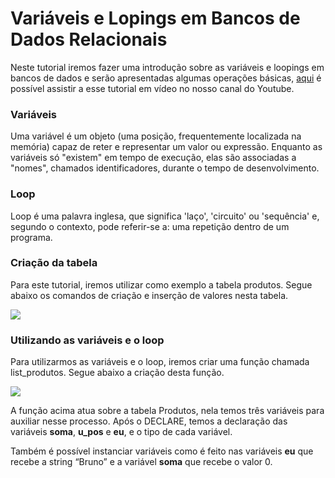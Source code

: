 # Variáveis e Lopings em Bancos de Dados Relacionais

Neste tutorial iremos fazer uma introdução sobre as variáveis e loopings em bancos de dados e serão apresentadas algumas operações básicas, [aqui](https://youtu.be/CQkOqfvaYt4) é possível assistir a esse tutorial em vídeo no nosso canal do Youtube.

### Variáveis
Uma variável é um objeto (uma posição, frequentemente localizada na memória) capaz de reter e representar um valor ou expressão. Enquanto as variáveis só "existem" em tempo de execução, elas são associadas a "nomes", chamados identificadores, durante o tempo de desenvolvimento. 

### Loop

Loop é uma palavra inglesa, que significa 'laço', 'circuito' ou 'sequência' e, segundo o contexto, pode referir-se a: uma repetição dentro de um programa.

### Criação da tabela

Para este tutorial, iremos utilizar como exemplo a tabela produtos.
Segue abaixo os comandos de criação e inserção de valores nesta tabela.

![](https://github.com/ciencia-de-dados-pratica/GEAM-basico/blob/master/2020/Bruno-%20Vari%C3%A1veis%20e%20lopings%20em%20Bacos%20de%20dados/Imagens/Imagem01.png)

### Utilizando as variáveis e o loop

Para utilizarmos as variáveis e o loop, iremos criar uma função chamada list_produtos. Segue abaixo a criação desta função.

![](https://github.com/ciencia-de-dados-pratica/GEAM-basico/blob/master/2020/Bruno-%20Vari%C3%A1veis%20e%20lopings%20em%20Bacos%20de%20dados/Imagens/Imagem02.png)

A função acima atua sobre a tabela Produtos, nela temos três variáveis para auxiliar nesse processo. Após o DECLARE, temos a declaração das variáveis **soma**, **u_pos** e **eu**, e o tipo de cada variável.

Também é possível  instanciar variáveis como é feito nas variáveis **eu** que recebe a string “Bruno” e a variável **soma** que recebe o valor 0.
